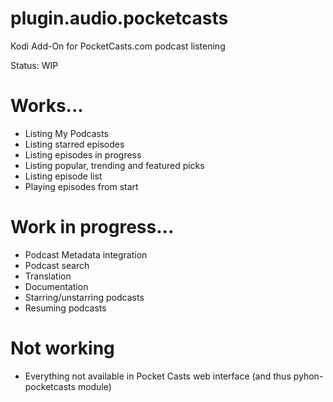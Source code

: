 # plugin.audio.pocketcasts
Kodi Add-On for PocketCasts.com podcast listening

Status: WIP

# Works...
* Listing My Podcasts
* Listing starred episodes
* Listing episodes in progress
* Listing popular, trending and featured picks
* Listing episode list
* Playing episodes from start

# Work in progress...
* Podcast Metadata integration
* Podcast search
* Translation
* Documentation
* Starring/unstarring podcasts
* Resuming podcasts

# Not working
* Everything not available in Pocket Casts web interface (and thus pyhon-pocketcasts module)
